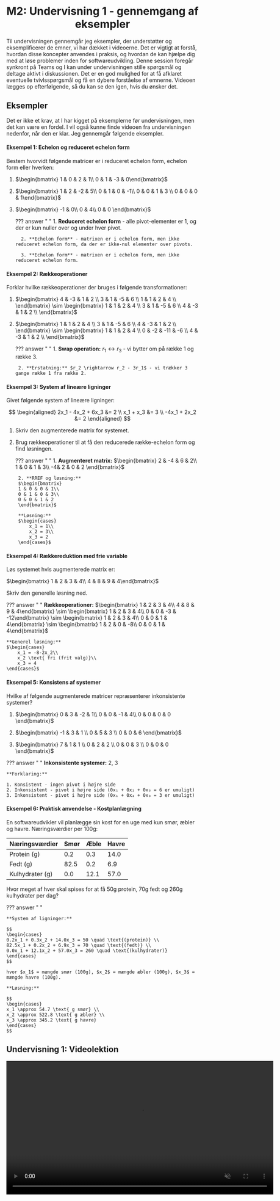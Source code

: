<h1 align="center">M2: Undervisning 1 - gennemgang af eksempler</h1>

Til undervisningen gennemgår jeg eksempler, der understøtter og eksemplificerer de emner, vi har dækket i videoerne. Det er vigtigt at forstå, hvordan disse koncepter anvendes i praksis, og hvordan de kan hjælpe dig med at løse problemer inden for softwareudvikling. Denne session foregår synkront på Teams og I kan under undervisningen stille spørgsmål og deltage aktivt i diskussionen. Det er en god mulighed for at få afklaret eventuelle tvivlsspørgsmål og få en dybere forståelse af emnerne. Videoen lægges op efterfølgende, så du kan se den igen, hvis du ønsker det.

## Eksempler

Det er ikke et krav, at I har kigget på eksemplerne før undervisningen, men det kan være en fordel. I vil også kunne finde videoen fra undervisningen nedenfor, når den er klar. Jeg gennemgår følgende eksempler.

<style>
body[data-md-color-scheme] .md-content ol       { list-style-type: lower-alpha; }
body[data-md-color-scheme] .md-content ol li    { padding-left: 10px; }
</style>

#### Eksempel 1: Echelon og reduceret echelon form

Bestem hvorvidt følgende matricer er i reduceret echelon form, echelon form eller hverken:

1. $\begin{bmatrix} 1 & 0 & 2 & 1\\ 
                0 & 1 & -3 & 0\end{bmatrix}$

2. $\begin{bmatrix} 1 & 2 & -2 & 5\\
                0 & 1 &  0 & -1\\
                0 & 0 &  1 & 3 \\ 
                0 & 0 &  0 & 1\end{bmatrix}$

3. $\begin{bmatrix} -1 & 0\\
                0 & 4\\
                0 & 0 \end{bmatrix}$

    ??? answer "&nbsp;"
         1. **Reduceret echelon form** - alle pivot-elementer er 1, og der er kun nuller over og under hver pivot.

         2. **Echelon form** - matrixen er i echelon form, men ikke reduceret echelon form, da der er ikke-nul elementer over pivots.

         3. **Echelon form** - matrixen er i echelon form, men ikke reduceret echelon form.

#### Eksempel 2: Rækkeoperationer

Forklar hvilke rækkeoperationer der bruges i følgende transformationer:

1. $\begin{bmatrix}
    4 & -3 & 1 & 2 \\
    3 & 1 & -5 & 6 \\
    1 & 1 & 2 & 4 \\
    \end{bmatrix}
    \sim
\begin{bmatrix}
    1 & 1 & 2 & 4 \\
    3 & 1 & -5 & 6 \\
    4 & -3 & 1 & 2 \\
    \end{bmatrix}$

2. $\begin{bmatrix}
    1 & 1 & 2 & 4 \\
    3 & 1 & -5 & 6 \\
    4 & -3 & 1 & 2 \\
    \end{bmatrix}
    \sim
    \begin{bmatrix}
    1 & 1 & 2 & 4 \\
    0 & -2 & -11 & -6 \\
    4 & -3 & 1 & 2 \\
    \end{bmatrix}$

    ??? answer "&nbsp;"
        1. **Swap operation:** $r_1 \leftrightarrow r_3$ - vi bytter om på række 1 og række 3.

        2. **Erstatning:** $r_2 \rightarrow r_2 - 3r_1$ - vi trækker 3 gange række 1 fra række 2.

#### Eksempel 3: System af lineære ligninger

Givet følgende system af lineære ligninger:

$$
\begin{aligned}
2x_1 - 4x_2 + 6x_3 &= 2 \\
x_1 + x_3 &= 3 \\
-4x_1 + 2x_2 &= 2
\end{aligned}
$$

1. Skriv den augmenterede matrix for systemet.

2. Brug rækkeoperationer til at få den reducerede række-echelon form og find løsningen.

    ??? answer "&nbsp;"
        1. **Augmenteret matrix:**
        $\begin{bmatrix}
        2 & -4 & 6 & 2\\
        1 & 0  & 1 & 3\\
        -4& 2  & 0 & 2
        \end{bmatrix}$

        2. **RREF og løsning:**
        $\begin{bmatrix}
        1 & 0 & 0 & 1\\
        0 & 1 & 0 & 3\\
        0 & 0 & 1 & 2
        \end{bmatrix}$

        **Løsning:**
        $\begin{cases}
            x_1 = 1\\
            x_2 = 3\\
            x_3 = 2
        \end{cases}$

#### Eksempel 4: Rækkereduktion med frie variable

Løs systemet hvis augmenterede matrix er:

$\begin{bmatrix} 1 & 2 & 3 & 4\\
                4 & 8 & 9 & 4\end{bmatrix}$

Skriv den generelle løsning ned.

??? answer "&nbsp;"
    **Rækkeoperationer:**
    $\begin{bmatrix} 1 & 2 & 3 & 4\\
                    4 & 8 & 9 & 4\end{bmatrix}
    \sim
    \begin{bmatrix} 1 & 2 & 3 & 4\\
                    0 & 0 & -3 & -12\end{bmatrix}
    \sim
    \begin{bmatrix} 1 & 2 & 3 & 4\\
                    0 & 0 & 1 & 4\end{bmatrix}
    \sim
    \begin{bmatrix} 1 & 2 & 0 & -8\\
                    0 & 0 & 1 & 4\end{bmatrix}$

    **Generel løsning:**
    $\begin{cases}
        x_1 = -8-2x_2\\
        x_2 \text{ fri (frit valg)}\\
        x_3 = 4
    \end{cases}$

#### Eksempel 5: Konsistens af systemer

Hvilke af følgende augmenterede matricer repræsenterer inkonsistente systemer?

1. $\begin{bmatrix}
    0 & 3 & -2 & 1\\
    0 & 0  & -1 & 4\\
    0 & 0  & 0 & 0 \end{bmatrix}$

2. $\begin{bmatrix}
    -1 & 3 & 1 \\
    0 & 5  & 3 \\
    0 & 0  & 6 \end{bmatrix}$

3. $\begin{bmatrix}
    7 & 1 & 1 \\
    0 & 2  & 2 \\
    0 & 0  & 3 \\
    0 & 0  & 0
\end{bmatrix}$

??? answer "&nbsp;"
    **Inkonsistente systemer:** 2, 3

    **Forklaring:**

    1. Konsistent - ingen pivot i højre side
    2. Inkonsistent - pivot i højre side (0x₁ + 0x₂ + 0x₃ = 6 er umuligt)
    3. Inkonsistent - pivot i højre side (0x₁ + 0x₂ + 0x₃ = 3 er umuligt)

#### Eksempel 6: Praktisk anvendelse - Kostplanlægning

En softwareudvikler vil planlægge sin kost for en uge med kun smør, æbler og havre. Næringsværdier per 100g:

| Næringsværdier | Smør | Æble | Havre |
|----------------|------|------|-------|
| Protein (g)    | 0.2  | 0.3  | 14.0  |
| Fedt (g)       | 82.5 | 0.2  | 6.9   |
| Kulhydrater (g)| 0.0  | 12.1 | 57.0  |

Hvor meget af hver skal spises for at få 50g protein, 70g fedt og 260g kulhydrater per dag?

??? answer "&nbsp;"

    **System af ligninger:**

    $$
    \begin{cases}
    0.2x_1 + 0.3x_2 + 14.0x_3 = 50 \quad \text{(protein)} \\
    82.5x_1 + 0.2x_2 + 6.9x_3 = 70 \quad \text{(fedt)} \\
    0.0x_1 + 12.1x_2 + 57.0x_3 = 260 \quad \text{(kulhydrater)}
    \end{cases}
    $$

    hvor $x_1$ = mængde smør (100g), $x_2$ = mængde æbler (100g), $x_3$ = mængde havre (100g).

    **Løsning:**

    $$
    \begin{cases}
    x_1 \approx 54.7 \text{ g smør} \\
    x_2 \approx 522.8 \text{ g æbler} \\
    x_3 \approx 345.2 \text{ g havre}
    \end{cases}
    $$

## Undervisning 1: Videolektion

<p align="center">
    <video width="700" autoplay loop muted controls playsinline preload="metadata">
        <source src="/MSE1_DK_25/figures/comingsoon.mp4" type="video/mp4">
        Your browser does not support the video tag.
    </video>
</p>
